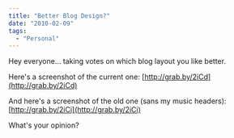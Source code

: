 ```yaml
---
title: "Better Blog Design?"
date: "2010-02-09"
tags:
  - "Personal"
---
```


Hey everyone... taking votes on which blog layout you like better.

Here's a screenshot of the current one: [http://grab.by/2iCd](http://grab.by/2iCd)

And here's a screenshot of the old one (sans my music headers): [http://grab.by/2iCi](http://grab.by/2iCi)

What's your opinion?
